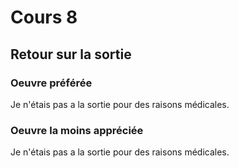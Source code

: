 # Cours 8
## Retour sur la sortie

### Oeuvre préférée
Je n'étais pas a la sortie pour des raisons médicales.


### Oeuvre la moins appréciée
Je n'étais pas a la sortie pour des raisons médicales. 

